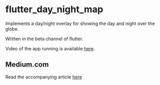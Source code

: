 # flutter_day_night_map

Implements a day/night overlay for showing the day and night over the globe.

Written in the beta channel of flutter.

Video of the app running is available [here](https://youtu.be/95gsOrr36II).

## Medium.com

Read the accompanying article [here]()